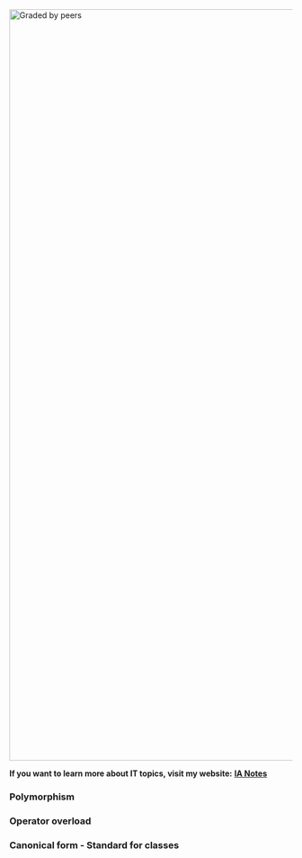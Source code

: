 <img width="1334" alt="Graded by peers" src="https://user-images.githubusercontent.com/74931024/140664551-cf185b3e-b4ea-4308-90f8-3263c2270087.png">

**If you want to learn more about IT topics, visit my website:** [**IA Notes**](https://ia-notes.com/)

### Polymorphism

### Operator overload

### Canonical form - Standard for classes
